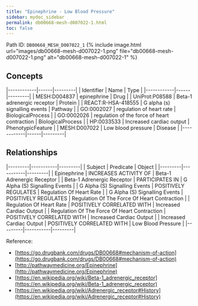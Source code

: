 ```yaml
---
title: "Epinephrine - Low Blood Pressure"
sidebar: mydoc_sidebar
permalink: db00668-mesh-d007022-1.html
toc: false 
---
```



Path ID: `DB00668_MESH_D007022_1`
{% include image.html url="images/db00668-mesh-d007022-1.png" file="db00668-mesh-d007022-1.png" alt="db00668-mesh-d007022-1" %}

## Concepts

|------------|------|---------|
| Identifier | Name | Type    |
|------------|------|---------|
| MESH:D004837 | epinephrine | Drug |
| UniProt:P08588 | Beta-1 adrenergic receptor | Protein |
| REACT:R-HSA-418555﻿ | G alpha (s) signalling events | Pathway |
| GO:0002027 | regulation of heart rate | BiologicalProcess |
| GO:0002026 | regulation of the force of heart contraction | BiologicalProcess |
| HP:0033533 | Increased cardiac output | PhenotypicFeature |
| MESH:D007022 | Low blood pressure | Disease |
|------------|------|---------|

## Relationships

|---------|-----------|---------|
| Subject | Predicate | Object  |
|---------|-----------|---------|
| Epinephrine | INCREASES ACTIVITY OF | Beta-1 Adrenergic Receptor |
| Beta-1 Adrenergic Receptor | PARTICIPATES IN | G Alpha (S) Signalling Events |
| G Alpha (S) Signalling Events | POSITIVELY REGULATES | Regulation Of Heart Rate |
| G Alpha (S) Signalling Events | POSITIVELY REGULATES | Regulation Of The Force Of Heart Contraction |
| Regulation Of Heart Rate | POSITIVELY CORRELATED WITH | Increased Cardiac Output |
| Regulation Of The Force Of Heart Contraction | POSITIVELY CORRELATED WITH | Increased Cardiac Output |
| Increased Cardiac Output | POSITIVELY CORRELATED WITH | Low Blood Pressure |
|---------|-----------|---------|

Reference: 
  - [https://go.drugbank.com/drugs/DB00668#mechanism-of-action](https://go.drugbank.com/drugs/DB00668#mechanism-of-action)
  - [http://pathwaymedicine.org/Epinephrine](http://pathwaymedicine.org/Epinephrine)
  - [https://en.wikipedia.org/wiki/Beta-1_adrenergic_receptor](https://en.wikipedia.org/wiki/Beta-1_adrenergic_receptor)
  - [https://en.wikipedia.org/wiki/Adrenergic_receptor#History](https://en.wikipedia.org/wiki/Adrenergic_receptor#History)
